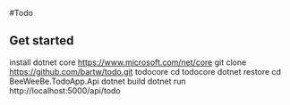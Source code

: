 #Todo

## Get started

install dotnet core https://www.microsoft.com/net/core
git clone https://github.com/bartw/todo.git todocore 
cd todocore
dotnet restore
cd BeeWeeBe.TodoApp.Api
dotnet build
dotnet run
http://localhost:5000/api/todo